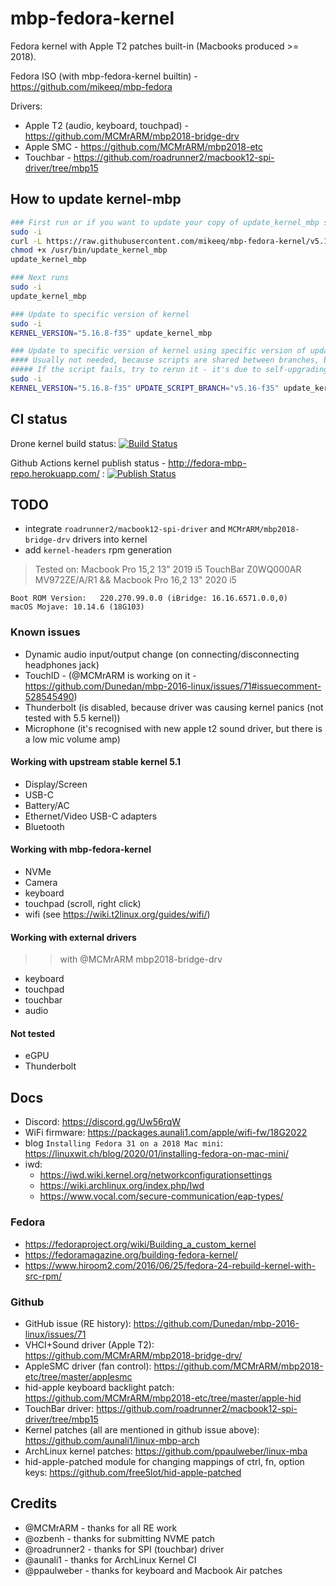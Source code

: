 # mbp-fedora-kernel

Fedora kernel with Apple T2 patches built-in (Macbooks produced >= 2018).

Fedora ISO (with mbp-fedora-kernel builtin) - <https://github.com/mikeeq/mbp-fedora>

Drivers:

- Apple T2 (audio, keyboard, touchpad) - <https://github.com/MCMrARM/mbp2018-bridge-drv>
- Apple SMC - <https://github.com/MCMrARM/mbp2018-etc>
- Touchbar - <https://github.com/roadrunner2/macbook12-spi-driver/tree/mbp15>

## How to update kernel-mbp

```bash
### First run or if you want to update your copy of update_kernel_mbp script
sudo -i
curl -L https://raw.githubusercontent.com/mikeeq/mbp-fedora-kernel/v5.16-f35/update_kernel_mbp.sh -o /usr/bin/update_kernel_mbp
chmod +x /usr/bin/update_kernel_mbp
update_kernel_mbp

### Next runs
sudo -i
update_kernel_mbp

### Update to specific version of kernel
sudo -i
KERNEL_VERSION="5.16.8-f35" update_kernel_mbp

### Update to specific version of kernel using specific version of update script
#### Usually not needed, because scripts are shared between branches, but you can use it to update your update_kernel_mbp script
##### If the script fails, try to rerun it - it's due to self-upgrading feature of this script
sudo -i
KERNEL_VERSION="5.16.8-f35" UPDATE_SCRIPT_BRANCH="v5.16-f35" update_kernel_mbp
```

## CI status

Drone kernel build status:
[![Build Status](https://cloud.drone.io/api/badges/mikeeq/mbp-fedora-kernel/status.svg)](https://cloud.drone.io/mikeeq/mbp-fedora-kernel)

Github Actions kernel publish status - <http://fedora-mbp-repo.herokuapp.com/> :
[![Publish Status](https://github.com/mikeeq/mbp-fedora-kernel/actions/workflows/yum-repo.yml/badge.svg)](https://github.com/mikeeq/mbp-fedora-kernel/actions/workflows/yum-repo.yml)

## TODO

- integrate `roadrunner2/macbook12-spi-driver` and `MCMrARM/mbp2018-bridge-drv` drivers into kernel
- add `kernel-headers` rpm generation

> Tested on: Macbook Pro 15,2 13" 2019 i5 TouchBar Z0WQ000AR MV972ZE/A/R1 && Macbook Pro 16,2 13" 2020 i5

```
Boot ROM Version:	220.270.99.0.0 (iBridge: 16.16.6571.0.0,0)
macOS Mojave: 10.14.6 (18G103)
```

### Known issues

- Dynamic audio input/output change (on connecting/disconnecting headphones jack)
- TouchID - (@MCMrARM is working on it - https://github.com/Dunedan/mbp-2016-linux/issues/71#issuecomment-528545490)
- Thunderbolt (is disabled, because driver was causing kernel panics (not tested with 5.5 kernel))
- Microphone (it's recognised with new apple t2 sound driver, but there is a low mic volume amp)

#### Working with upstream stable kernel 5.1

- Display/Screen
- USB-C
- Battery/AC
- Ethernet/Video USB-C adapters
- Bluetooth

#### Working with mbp-fedora-kernel

- NVMe
- Camera
- keyboard
- touchpad (scroll, right click)
- wifi (see <https://wiki.t2linux.org/guides/wifi/>)

#### Working with external drivers

>> with @MCMrARM mbp2018-bridge-drv

- keyboard
- touchpad
- touchbar
- audio

#### Not tested

- eGPU
- Thunderbolt

## Docs

- Discord: <https://discord.gg/Uw56rqW>
- WiFi firmware: <https://packages.aunali1.com/apple/wifi-fw/18G2022>
- blog `Installing Fedora 31 on a 2018 Mac mini`: <https://linuxwit.ch/blog/2020/01/installing-fedora-on-mac-mini/>
- iwd:
  - <https://iwd.wiki.kernel.org/networkconfigurationsettings>
  - <https://wiki.archlinux.org/index.php/Iwd>
  - <https://www.vocal.com/secure-communication/eap-types/>

### Fedora

- <https://fedoraproject.org/wiki/Building_a_custom_kernel>
- <https://fedoramagazine.org/building-fedora-kernel/>
- <https://www.hiroom2.com/2016/06/25/fedora-24-rebuild-kernel-with-src-rpm/>

### Github

- GitHub issue (RE history): <https://github.com/Dunedan/mbp-2016-linux/issues/71>
- VHCI+Sound driver (Apple T2): <https://github.com/MCMrARM/mbp2018-bridge-drv/>
- AppleSMC driver (fan control): <https://github.com/MCMrARM/mbp2018-etc/tree/master/applesmc>
- hid-apple keyboard backlight patch: <https://github.com/MCMrARM/mbp2018-etc/tree/master/apple-hid>
- TouchBar driver: <https://github.com/roadrunner2/macbook12-spi-driver/tree/mbp15>
- Kernel patches (all are mentioned in github issue above): <https://github.com/aunali1/linux-mbp-arch>
- ArchLinux kernel patches: <https://github.com/ppaulweber/linux-mba>
- hid-apple-patched module for changing mappings of ctrl, fn, option keys: <https://github.com/free5lot/hid-apple-patched>

## Credits

- @MCMrARM - thanks for all RE work
- @ozbenh - thanks for submitting NVME patch
- @roadrunner2 - thanks for SPI (touchbar) driver
- @aunali1 - thanks for ArchLinux Kernel CI
- @ppaulweber - thanks for keyboard and Macbook Air patches
